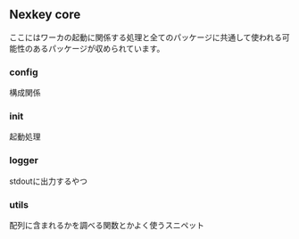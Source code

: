 ## Nexkey core
ここにはワーカの起動に関係する処理と全てのパッケージに共通して使われる可能性のあるパッケージが収められています。

### config
構成関係
 
### init
起動処理

### logger
stdoutに出力するやつ

### utils
配列に含まれるかを調べる関数とかよく使うスニペット